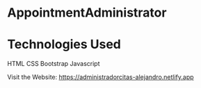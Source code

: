 # AppointmentAdministrator
# Technologies Used 
HTML CSS Bootstrap Javascript

Visit the Website: https://administradorcitas-alejandro.netlify.app
